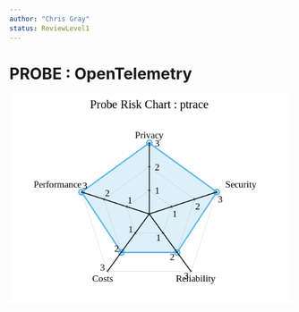 ```yaml
---
author: "Chris Gray"
status: ReviewLevel1
---
```


# PROBE : OpenTelemetry

![image](./Risk.ptrace.png)
